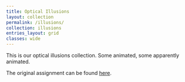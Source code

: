 ```yaml
---
title: Optical Illusions
layout: collection
permalink: /illusions/
collection: illusions
entries_layout: grid
classes: wide
---
```


This is our optical illusions collection.
Some animated, some apparently animated.

The original assignment can be found [here](https://github.com/VisualComputing/illusions_ws).
